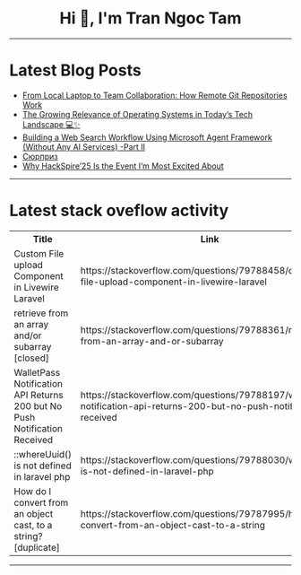 <h1 align="center">Hi 👋, I'm Tran Ngoc Tam</h1>

---

# Latest Blog Posts 
<!-- BLOG-POST-LIST:START -->
- [From Local Laptop to Team Collaboration: How Remote Git Repositories Work](https://dev.to/swathi_macha/from-local-laptop-to-team-collaboration-how-remote-git-repositories-work-21mk)
- [The Growing Relevance of Operating Systems in Today’s Tech Landscape 💻✨](https://dev.to/karthikkorrayi/the-growing-relevance-of-operating-systems-in-todays-tech-landscape-2o09)
- [Building a Web Search Workflow Using Microsoft Agent Framework &lpar;Without Any AI Services&rpar; -Part II](https://dev.to/sreeni5018/building-a-web-search-workflow-using-microsoft-agent-framework-without-any-ai-services-part-ii-50l3)
- [Сюрприз](https://dev.to/__ddbc9bfd19c5/siurpriz-4neb)
- [Why HackSpire’25 Is the Event I’m Most Excited About](https://dev.to/debkanta_dey_09b98f7eebb9/why-hackspire25-is-the-event-im-most-excited-about-54o8)
<!-- BLOG-POST-LIST:END -->

---

# Latest stack oveflow activity
<table>
  <tr><th>Title</th><th>Link</th></tr>
  <!-- STACKOVERFLOW:START --><tr><td>Custom File upload Component in Livewire Laravel</td><td>https://stackoverflow.com/questions/79788458/custom-file-upload-component-in-livewire-laravel</td></tr><tr><td>retrieve from an array and/or subarray [closed]</td><td>https://stackoverflow.com/questions/79788361/retrieve-from-an-array-and-or-subarray</td></tr><tr><td>WalletPass Notification API Returns 200 but No Push Notification Received</td><td>https://stackoverflow.com/questions/79788197/walletpass-notification-api-returns-200-but-no-push-notification-received</td></tr><tr><td>::whereUuid&lpar;&rpar; is not defined in laravel php</td><td>https://stackoverflow.com/questions/79788030/whereuuid-is-not-defined-in-laravel-php</td></tr><tr><td>How do I convert from an object cast, to a string? [duplicate]</td><td>https://stackoverflow.com/questions/79787995/how-do-i-convert-from-an-object-cast-to-a-string</td></tr><!-- STACKOVERFLOW:END -->
</table>

---


